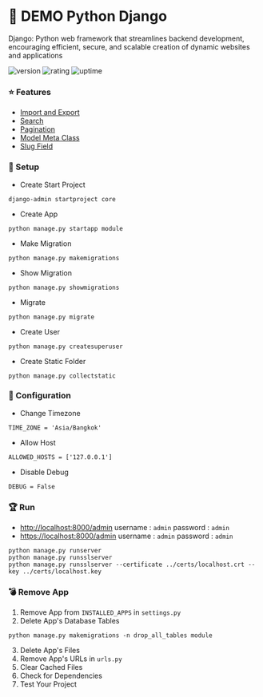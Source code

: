 # 🎉 DEMO Python Django

Django: Python web framework that streamlines backend development, encouraging efficient, secure, and scalable creation of dynamic websites and applications

![version](https://img.shields.io/badge/version-1.0-blue)
![rating](https://img.shields.io/badge/rating-★★★★★-yellow)
![uptime](https://img.shields.io/badge/uptime-100%25-brightgreen)

### ⭐ Features

- [Import and Export](https://django-import-export.readthedocs.io/en/latest/index.html)
- [Search](https://docs.djangoproject.com/en/4.2/ref/contrib/admin/)
- [Pagination](https://docs.djangoproject.com/en/4.2/ref/contrib/admin/)
- [Model Meta Class](https://docs.djangoproject.com/en/4.2/ref/models/options/)
- [Slug Field](https://docs.djangoproject.com/en/4.2/ref/models/fields/)

### 🚀 Setup

- Create Start Project

```
django-admin startproject core
```

- Create App

```
python manage.py startapp module
```

- Make Migration

```
python manage.py makemigrations
```

- Show Migration

```
python manage.py showmigrations
```

- Migrate

```
python manage.py migrate
```

- Create User

```
python manage.py createsuperuser
```

- Create Static Folder

```
python manage.py collectstatic
```

### 🔑 Configuration

- Change Timezone

```
TIME_ZONE = 'Asia/Bangkok'
```

- Allow Host

```
ALLOWED_HOSTS = ['127.0.0.1']
```

- Disable Debug

```
DEBUG = False
```

### 🏆 Run

- [http://localhost:8000/admin](http://localhost:8000/admin) username : `admin` password : `admin`
- [https://localhost:8000/admin](https://localhost:8000/admin) username : `admin` password : `admin`

```
python manage.py runserver
python manage.py runsslserver
python manage.py runsslserver --certificate ../certs/localhost.crt --key ../certs/localhost.key
```

### 💣 Remove App

1. Remove App from `INSTALLED_APPS` in `settings.py`
2. Delete App's Database Tables
```
python manage.py makemigrations -n drop_all_tables module
```
3. Delete App's Files
4. Remove App's URLs in `urls.py`
5. Clear Cached Files
6. Check for Dependencies
7. Test Your Project